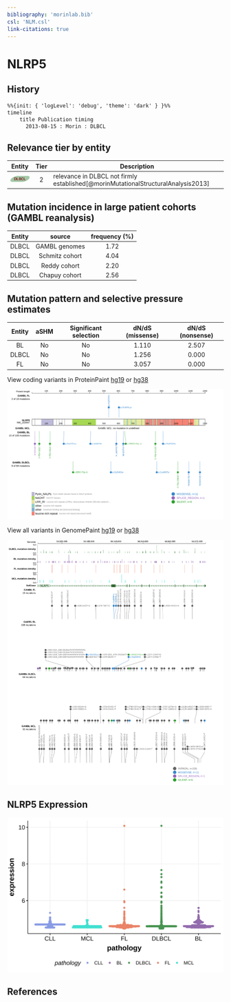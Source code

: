 ```yaml
---
bibliography: 'morinlab.bib'
csl: 'NLM.csl'
link-citations: true
---
```

# NLRP5

## History
```mermaid
%%{init: { 'logLevel': 'debug', 'theme': 'dark' } }%%
timeline
    title Publication timing
      2013-08-15 : Morin : DLBCL
```

## Relevance tier by entity

|Entity|Tier|Description                              |
|:------:|:----:|-----------------------------------------|
|![DLBCL](images/icons/DLBCL_tier2.png) |2   |relevance in DLBCL not firmly established[@morinMutationalStructuralAnalysis2013]|

## Mutation incidence in large patient cohorts (GAMBL reanalysis)

|Entity|source        |frequency (%)|
|:------:|:--------------:|:-------------:|
|DLBCL |GAMBL genomes |1.72         |
|DLBCL |Schmitz cohort|4.04         |
|DLBCL |Reddy cohort  |2.20         |
|DLBCL |Chapuy cohort |2.56         |

## Mutation pattern and selective pressure estimates

|Entity|aSHM|Significant selection|dN/dS (missense)|dN/dS (nonsense)|
|:------:|:----:|:---------------------:|:----------------:|:----------------:|
|BL    |No  |No                   |1.110           |2.507           |
|DLBCL |No  |No                   |1.256           |0.000           |
|FL    |No  |No                   |3.057           |0.000           |



View coding variants in ProteinPaint [hg19](https://morinlab.github.io/LLMPP/GAMBL/NLRP5_protein.html)  or [hg38](https://morinlab.github.io/LLMPP/GAMBL/NLRP5_protein_hg38.html)

![](images/proteinpaint/NLRP5_NM_153447.svg)

View all variants in GenomePaint [hg19](https://morinlab.github.io/LLMPP/GAMBL/NLRP5.html)  or [hg38](https://morinlab.github.io/LLMPP/GAMBL/NLRP5_hg38.html)

![](images/proteinpaint/NLRP5.svg)

## NLRP5 Expression
![](images/gene_expression/NLRP5_by_pathology.svg)
<!-- ORIGIN: morinMutationalStructuralAnalysis2013 -->
<!-- DLBCL: morinMutationalStructuralAnalysis2013 -->

## References

